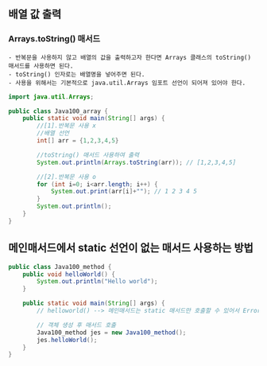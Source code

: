 ## 배열 값 출력

### Arrays.toString() 매서드
    - 반복문을 사용하지 않고 배열의 값을 출력하고자 한다면 Arrays 클래스의 toString() 매서드를 사용하면 된다.
    - toString() 인자로는 배열명을 넣어주면 된다.
    - 사용을 위해서는 기본적으로 java.util.Arrays 임포트 선언이 되어져 있어야 한다.

```java
import java.util.Arrays;

public class Java100_array {
    public static void main(String[] args) {
        //[1].반복문 사용 x
        //배열 선언
        int[] arr = {1,2,3,4,5}

        //toString() 매서드 사용하여 출력
        System.out.println(Arrays.toString(arr)); // [1,2,3,4,5]

        //[2].반복문 사용 o
        for (int i=0; i<arr.length; i++) {
            System.out.print(arr[i]+""); // 1 2 3 4 5
        }
        System.out.println();
    }
}
```

## 메인매서드에서 static 선언이 없는 매서드 사용하는 방법

```java
public class Java100_method {
    public void helloWorld() {
        System.out.println("Hello world");
    }

    public static void main(String[] args) {
        // helloworld() --> 메인매서드는 static 매서드만 호출할 수 있어서 Error

        // 객체 생성 후 매서드 호출
        Java100_method jes = new Java100_method();
        jes.helloWorld();
    }
}
```
